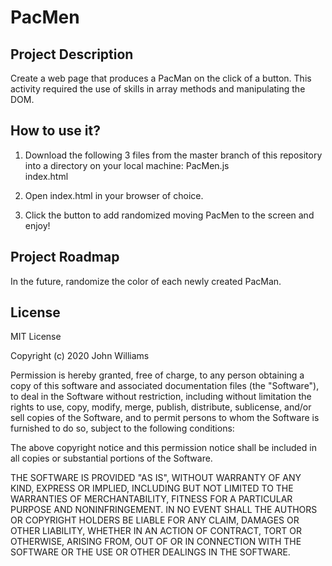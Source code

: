 # PacMen
## Project Description
Create a web page that produces a PacMan on the click of a button. This activity required the use of skills in array methods and manipulating the DOM.

## How to use it?
1. Download the following 3 files from the master branch of this repository into a directory on your local machine:
  PacMen.js<br />
  index.html<br />

2. Open index.html in your browser of choice.

3. Click the button to add randomized moving PacMen to the screen and enjoy!

## Project Roadmap
In the future, randomize the color of each newly created PacMan.

## License
MIT License

Copyright (c) 2020 John Williams

Permission is hereby granted, free of charge, to any person obtaining a copy
of this software and associated documentation files (the "Software"), to deal
in the Software without restriction, including without limitation the rights
to use, copy, modify, merge, publish, distribute, sublicense, and/or sell
copies of the Software, and to permit persons to whom the Software is
furnished to do so, subject to the following conditions:

The above copyright notice and this permission notice shall be included in all
copies or substantial portions of the Software.

THE SOFTWARE IS PROVIDED "AS IS", WITHOUT WARRANTY OF ANY KIND, EXPRESS OR
IMPLIED, INCLUDING BUT NOT LIMITED TO THE WARRANTIES OF MERCHANTABILITY,
FITNESS FOR A PARTICULAR PURPOSE AND NONINFRINGEMENT. IN NO EVENT SHALL THE
AUTHORS OR COPYRIGHT HOLDERS BE LIABLE FOR ANY CLAIM, DAMAGES OR OTHER
LIABILITY, WHETHER IN AN ACTION OF CONTRACT, TORT OR OTHERWISE, ARISING FROM,
OUT OF OR IN CONNECTION WITH THE SOFTWARE OR THE USE OR OTHER DEALINGS IN THE
SOFTWARE.
